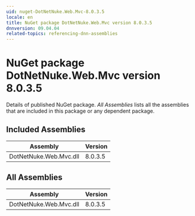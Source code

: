 ```yaml
---
uid: nuget-DotNetNuke.Web.Mvc-8.0.3.5
locale: en
title: NuGet package DotNetNuke.Web.Mvc version 8.0.3.5
dnnversion: 09.04.04
related-topics: referencing-dnn-assemblies
---
```


# NuGet package DotNetNuke.Web.Mvc version 8.0.3.5
Details of published NuGet package.
*All Assemblies* lists all the assemblies that are included in this package or any dependent package.

## Included Assemblies

|Assembly|Version|
|---|---|
|DotNetNuke.Web.Mvc.dll|8.0.3.5|

## All Assemblies

|Assembly|Version|
|---|---|
|DotNetNuke.Web.Mvc.dll|8.0.3.5|

